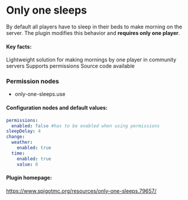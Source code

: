 # Only one sleeps
By default all players have to sleep in their beds to make morning on the server. The plugin modifies this behavior and **requires only one player**.

#### Key facts:
Lightweight solution for making mornings by one player in community servers
Supports permissions
Source code available

### Permission nodes
 - only-one-sleeps.use

#### Configuration nodes and default values:
```yaml
permissions:
  enabled: false #has to be enabled when using permissions
sleepDelay: 4
change:
  weather:
    enabled: true
  time:
    enabled: true
    value: 0
```

#### Plugin homepage: 
https://www.spigotmc.org/resources/only-one-sleeps.79657/
